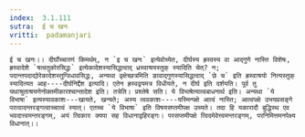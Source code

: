 ```yaml
---
index:  3.1.111
sutra:  ई च खनः
vritti:  padamanjari
---
```


	ई च खनः।। दीर्घोच्चारणं किमर्थम्, न `इ च खनः` इत्येवोच्येत, दीर्घस्य ह्रस्वस्य वा आद्गुणे नास्ति विशेषः, ह्रस्वादेशे `षत्वतुकोरसिद्धः` इत्येकादेशस्यासिद्धत्वाद् ध्रस्वाश्रयस्तुक् स्यादिति चेत्? न; पदान्तपदाद्योरेकादेशस्तुग्विधावसिद्धः, अन्यथा वृक्षेच्छत्रमिति ङावाद्गुणस्यासिद्धत्वाद् `छे च` इति ह्रस्वाश्रयो नित्यस्तुक् स्यादित्यत आह----दीर्घनिर्द्देश इत्यादि। एतेन ह्रस्वद्वयमत्र विधीयते, न दीर्घ इति दर्शयति। पूर्व तु यथाश्रुताश्रयणेनोक्तमीकारश्चान्तादेश इति। तत्रेति। प्रश्लेषे सति। ये विभाषेत्यात्वबाधनार्थ इति। अन्यथा `ये विभाषा` इत्यस्यावकाशः---खायते, खन्यते; अस्य त्ववकाशः----यस्मिन्पक्षे आत्वं नास्ति; आत्वपक्षे उभयप्रसङ्गे परत्वादन्तरङ्गत्वाच्चात्वं स्यात्। एतच्च `ये विभाषा` इति विषयसप्तमीपक्ष उच्यते। तदा हि यकारादौ बुद्धिस्थ एव भवदात्त्वमन्तरङ्गम्, अयं त्विकारः क्यपा सह विधानाद्वहिरङ्गः। परसप्तमीपक्षे त्विदमेवेत्त्वमन्तरङ्गम्, परनिमित्तमनपेक्ष्य विधानात्।।
